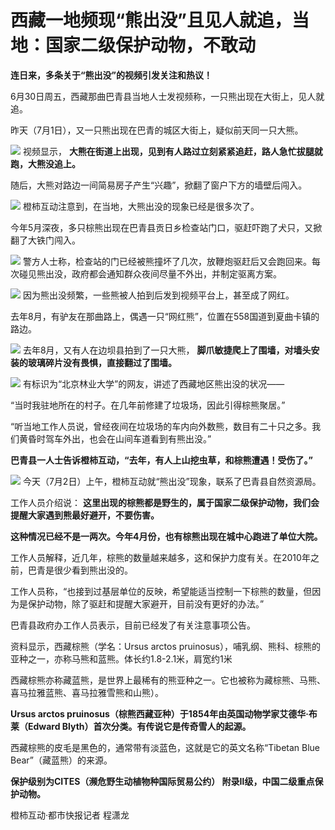 

# 西藏一地频现“熊出没”且见人就追，当地：国家二级保护动物，不敢动

**连日来，多条关于“熊出没”的视频引发关注和热议！**

6月30日周五，西藏那曲巴青县当地人士发视频称，一只熊出现在大街上，见人就追。

昨天（7月1日），又一只熊出现在巴青的城区大街上，疑似前天同一只大熊。

![](https://inews.gtimg.com/om_bt/OcgGdF1hQ1WxkDysZ2Stoy2OZTPelEpCgINvL_ryoPNzoAA/1000)
视频显示， **大熊在街道上出现，见到有人路过立刻紧紧追赶，路人急忙拔腿就跑，大熊没追上。**

随后，大熊对路边一间简易房子产生“兴趣”，掀翻了窗户下方的墙壁后闯入。

![](https://inews.gtimg.com/om_bt/OpvijqANq6OJZAKC9WGuwd8ni03d63zcAl4Qz_AOH9nXAAA/1000)
橙柿互动注意到，在当地，大熊出没的现象已经是很多次了。

今年5月深夜，多只棕熊出现在巴青县贡日乡检查站门口，驱赶吓跑了犬只，又掀翻了大铁门闯入。

![](https://inews.gtimg.com/om_bt/Oek56ZDtdB2XE5wT2FZuh4EJBwHrBDVFEleqAQo9yfRDEAA/1000)
警方人士称，检查站的门已经被熊撞坏了几次，放鞭炮驱赶后又会跑回来。每次碰见熊出没，政府都会通知群众夜间尽量不外出，并制定驱离方案。

![](https://inews.gtimg.com/om_bt/OOlfWYpGO1p_ZV3YYDYZ6VTTpdgTFWf9_DCXGFoY5k_EUAA/1000)
因为熊出没频繁，一些熊被人拍到后发到视频平台上，甚至成了网红。

去年8月，有驴友在那曲路上，偶遇一只“网红熊”，位置在558国道到夏曲卡镇的路边。

![](https://inews.gtimg.com/om_bt/OgZGmJw7Moy5GZSAU_roJ_wasRLhgG_AnmM34xn3HWTuwAA/1000)
去年8月，又有人在边坝县拍到了一只大熊， **脚爪敏捷爬上了围墙，对墙头安装的玻璃碎片没有畏惧，直接翻过了围墙。**

![](https://inews.gtimg.com/om_bt/OF3eXQIVvv0dd2brfXtqGs5yRQBp91q1S3gysrpaBja7AAA/1000)
有标识为“北京林业大学”的网友，讲述了西藏地区熊出没的状况——

“当时我驻地所在的村子。在几年前修建了垃圾场，因此引得棕熊聚居。”

“听当地工作人员说，曾经夜间在垃圾场的车内向外数熊，数目有二十只之多。我们黄昏时驾车外出，也会在山间车道看到有熊出没。”

**巴青县一人士告诉橙柿互动，“去年，有人上山挖虫草，和棕熊遭遇！受伤了。”**

![](https://inews.gtimg.com/om_bt/OTGsLQnet9gYl1t55qV_gtojZ-dzNSKwb3Aoi26NwxtZwAA/1000)
今天（7月2日）上午，橙柿互动就“熊出没”现象，联系了巴青县自然资源局。

工作人员介绍说： **这里出现的棕熊都是野生的，属于国家二级保护动物，我们会提醒大家遇到熊最好避开，不要伤害。**

**这种情况已经不是一两次。今年4月份，也有棕熊出现在城中心跑进了单位大院。**

工作人员解释，近几年，棕熊的数量越来越多，这和保护力度有关。在2010年之前，巴青是很少看到熊出没的。

工作人员称，“也接到过基层单位的反映，希望能适当控制一下棕熊的数量，但因为是保护动物，除了驱赶和提醒大家避开，目前没有更好的办法。”

巴青县政府办工作人员表示，目前已经发了有关注意事项公告。

资料显示，西藏棕熊（学名：Ursus arctos pruinosus），哺乳纲、熊科、棕熊的亚种之一，亦称马熊和蓝熊。体长约1.8-2.1米，肩宽约1米

西藏棕熊亦称藏蓝熊，是世界上最稀有的熊亚种之一。它也被称为藏棕熊、马熊、喜马拉雅蓝熊、喜马拉雅雪熊和山熊）。

**Ursus arctos pruinosus（棕熊西藏亚种）于1854年由英国动物学家艾德华·布莱（Edward
Blyth）首次分类。有传说它是传奇雪人的起源。**

西藏棕熊的皮毛是黑色的，通常带有淡蓝色，这就是它的英文名称“Tibetan Blue Bear”（藏蓝熊）的来源。

**保护级别为CITES（濒危野生动植物种国际贸易公约） 附录Ⅱ级，中国二级重点保护动物。**

橙柿互动·都市快报记者 程潇龙

